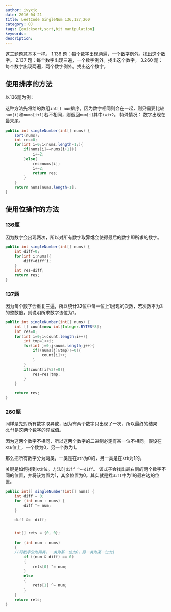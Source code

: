 ```yaml
---
author: ivyxjc
date: 2016-04-21
title: LeetCode SingleNum 136,127,260
category: OJ
tags: [quicksort,sort,bit manipulation]
keywords:
description:
---
```


这三题题意基本一样。
1.136 题：每个数字出现两遍，一个数字例外。找出这个数字。
2.137 题：每个数字出现三遍，一个数字例外。找出这个数字。
3.260 题：每个数字出现两遍，两个数字例外。找出这个数字。

## 使用排序的方法
以136题为例：

这种方法先将给的数组`int[] num`排序，因为数字相同则会在一起，则只需要比较`num[i]`和`nums[i+1]`若不相同，则返回`num[i]`其中`i=i+2`。
特殊情况：
数字出现在最末尾。

```java
public int singleNumber(int[] nums) {
    sort(nums);
    int res=0;
    for(int i=0;i<nums.length-1;){
        if(nums[i]==nums[i+1]){
            i+=2;
        }else{
            res=nums[i];
            i+=2;
            return res;
        }
    }
    return nums[nums.length-1];
}
```

## 使用位操作的方法

### 136题

因为数字会出现两次，所以对所有数字取**异或**会使得最后的数字即所求的数字。


```java
public int singleNumber(int[] nums) {
    int diff=0;
    for(int i:nums){
        diff=diff^i;
    }
    int res=diff;
    return res;
}
```

### 137题

因为每个数字会重复三遍，所以统计32位中每一位上1出现的次数，若次数不为3的整数倍，则说明所求数字该位为1。

```java
public int singleNumber(int[] nums) {
    int [] count=new int[Integer.BYTES*8];
    int res=0;
    for(int i=0;i<count.length;i++){
        int tmp=1<<i;
        for(int j=0;j<nums.length;j++){
            if((nums[j]&tmp)!=0){
                count[i]++;
            }
        }
        if(count[i]%3!=0){
            res=res|tmp;
        }
    }

    return res;
}

```


### 260题

同样是先对所有数字取异或，因为有两个数字只出现了一次，所以最终的结果`diff`是这两个数字的异或值。

因为这两个数字不相同，所以这两个数字的二进制必定有某一位不相同。假设在`Xth`位上，一个数为0，另一个数为1。

那么把所有数字分为两类，一类是在`Xth`为0的，另一类是在`Xth`为1的。

关键是如何找到`Xth`位。方法时`diff ^=-diff`。
该式子会找出最右侧的两个数字不同的位置，并将该为置为1，其余位置为0。其实就是找`diff`中为1的最右边的位置。


```java
public int[] singleNumber(int[] nums) {
    int diff = 0;
    for (int num : nums) {
        diff ^= num;
    }

    diff &= -diff;


    int[] rets = {0, 0};
    
    for (int num : nums)
    {
    //将数字分为两类，一类为某一位为0，另一类为某一位为1
        if ((num & diff) == 0)
        {
            rets[0] ^= num;
        }
        else
        {
            rets[1] ^= num;
        }
    }
    return rets;
}
```


